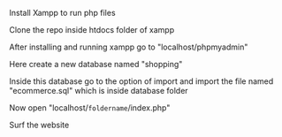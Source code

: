Install Xampp to run php files

Clone the repo inside htdocs folder of xampp

After installing and running xampp go to "localhost/phpmyadmin"



Here create a new database named "shopping"

Inside this database go to the option of import and import the file named "ecommerce.sql" which is inside database folder

Now open "localhost/`foldername`/index.php"

Surf the website 
